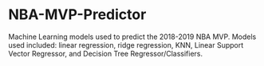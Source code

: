 # NBA-MVP-Predictor
Machine Learning models used to predict the 2018-2019 NBA MVP. Models used included: linear regression, ridge regression, KNN, Linear Support Vector Regressor, and Decision Tree Regressor/Classifiers.
